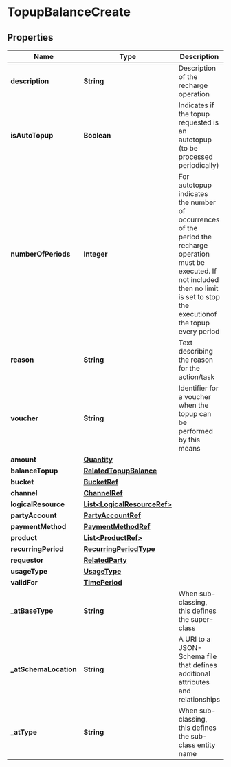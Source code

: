 # TopupBalanceCreate

## Properties
Name | Type | Description | Notes
------------ | ------------- | ------------- | -------------
**description** | **String** | Description of the recharge operation |  [optional]
**isAutoTopup** | **Boolean** | Indicates if the topup requested is an autotopup (to be processed periodically) |  [optional]
**numberOfPeriods** | **Integer** | For autotopup indicates the number of occurrences of the period the recharge operation must be executed. If not included then no limit is set to stop the executionof the topup every period |  [optional]
**reason** | **String** | Text describing the reason for the action/task |  [optional]
**voucher** | **String** | Identifier for a voucher when the topup can be performed by this means |  [optional]
**amount** | [**Quantity**](Quantity.md) |  | 
**balanceTopup** | [**RelatedTopupBalance**](RelatedTopupBalance.md) |  |  [optional]
**bucket** | [**BucketRef**](BucketRef.md) |  | 
**channel** | [**ChannelRef**](ChannelRef.md) |  |  [optional]
**logicalResource** | [**List&lt;LogicalResourceRef&gt;**](LogicalResourceRef.md) |  |  [optional]
**partyAccount** | [**PartyAccountRef**](PartyAccountRef.md) |  | 
**paymentMethod** | [**PaymentMethodRef**](PaymentMethodRef.md) |  |  [optional]
**product** | [**List&lt;ProductRef&gt;**](ProductRef.md) |  |  [optional]
**recurringPeriod** | [**RecurringPeriodType**](RecurringPeriodType.md) |  |  [optional]
**requestor** | [**RelatedParty**](RelatedParty.md) |  |  [optional]
**usageType** | [**UsageType**](UsageType.md) |  | 
**validFor** | [**TimePeriod**](TimePeriod.md) |  |  [optional]
**_atBaseType** | **String** | When sub-classing, this defines the super-class |  [optional]
**_atSchemaLocation** | **String** | A URI to a JSON-Schema file that defines additional attributes and relationships |  [optional]
**_atType** | **String** | When sub-classing, this defines the sub-class entity name |  [optional]
